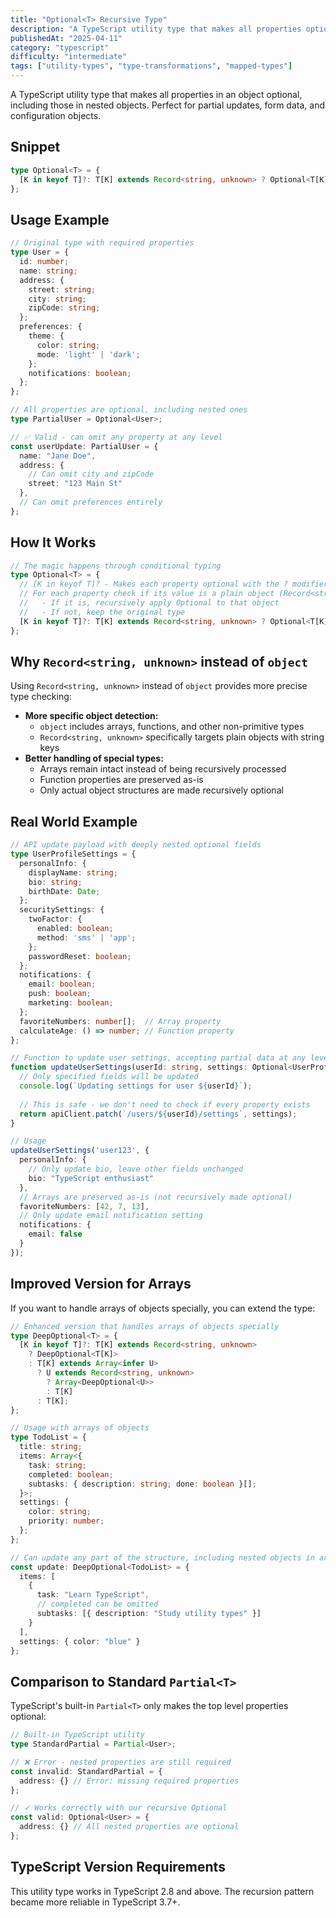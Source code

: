 ```yaml
---
title: "Optional<T> Recursive Type"
description: "A TypeScript utility type that makes all properties optional, including nested objects"
publishedAt: "2025-04-11"
category: "typescript"
difficulty: "intermediate"
tags: ["utility-types", "type-transformations", "mapped-types"]
---
```


A TypeScript utility type that makes all properties in an object optional, including those in nested objects. Perfect for partial updates, form data, and configuration objects.

## Snippet

```ts
type Optional<T> = {
  [K in keyof T]?: T[K] extends Record<string, unknown> ? Optional<T[K]> : T[K];
};
```

## Usage Example

```ts
// Original type with required properties
type User = {
  id: number;
  name: string;
  address: {
    street: string;
    city: string;
    zipCode: string;
  };
  preferences: {
    theme: {
      color: string;
      mode: 'light' | 'dark';
    };
    notifications: boolean;
  };
};

// All properties are optional, including nested ones
type PartialUser = Optional<User>;

// ✅ Valid - can omit any property at any level
const userUpdate: PartialUser = {
  name: "Jane Doe",
  address: {
    // Can omit city and zipCode
    street: "123 Main St"
  },
  // Can omit preferences entirely
};
```

## How It Works

```ts
// The magic happens through conditional typing
type Optional<T> = {
  // [K in keyof T]? - Makes each property optional with the ? modifier
  // For each property check if its value is a plain object (Record<string, unknown>):
  //   - If it is, recursively apply Optional to that object
  //   - If not, keep the original type
  [K in keyof T]?: T[K] extends Record<string, unknown> ? Optional<T[K]> : T[K];
};
```

## Why `Record<string, unknown>` instead of `object`

Using `Record<string, unknown>` instead of `object` provides more precise type checking:

- **More specific object detection:**
  - `object` includes arrays, functions, and other non-primitive types
  - `Record<string, unknown>` specifically targets plain objects with string keys
- **Better handling of special types:**
  - Arrays remain intact instead of being recursively processed
  - Function properties are preserved as-is
  - Only actual object structures are made recursively optional

## Real World Example

```ts
// API update payload with deeply nested optional fields
type UserProfileSettings = {
  personalInfo: {
    displayName: string;
    bio: string;
    birthDate: Date;
  };
  securitySettings: {
    twoFactor: {
      enabled: boolean;
      method: 'sms' | 'app';
    };
    passwordReset: boolean;
  };
  notifications: {
    email: boolean;
    push: boolean;
    marketing: boolean;
  };
  favoriteNumbers: number[];  // Array property
  calculateAge: () => number; // Function property
};

// Function to update user settings, accepting partial data at any level
function updateUserSettings(userId: string, settings: Optional<UserProfileSettings>) {
  // Only specified fields will be updated
  console.log(`Updating settings for user ${userId}`);
  
  // This is safe - we don't need to check if every property exists
  return apiClient.patch(`/users/${userId}/settings`, settings);
}

// Usage
updateUserSettings('user123', {
  personalInfo: {
    // Only update bio, leave other fields unchanged
    bio: "TypeScript enthusiast"
  },
  // Arrays are preserved as-is (not recursively made optional)
  favoriteNumbers: [42, 7, 13],
  // Only update email notification setting
  notifications: {
    email: false
  }
});
```

## Improved Version for Arrays

If you want to handle arrays of objects specially, you can extend the type:

```ts
// Enhanced version that handles arrays of objects specially
type DeepOptional<T> = {
  [K in keyof T]?: T[K] extends Record<string, unknown>
    ? DeepOptional<T[K]>
    : T[K] extends Array<infer U>
      ? U extends Record<string, unknown>
        ? Array<DeepOptional<U>>
        : T[K]
      : T[K];
};

// Usage with arrays of objects
type TodoList = {
  title: string;
  items: Array<{ 
    task: string; 
    completed: boolean;
    subtasks: { description: string; done: boolean }[];
  }>;
  settings: {
    color: string;
    priority: number;
  };
};

// Can update any part of the structure, including nested objects in arrays
const update: DeepOptional<TodoList> = {
  items: [
    { 
      task: "Learn TypeScript",
      // completed can be omitted
      subtasks: [{ description: "Study utility types" }]
    }
  ],
  settings: { color: "blue" }
};
```

## Comparison to Standard `Partial<T>`

TypeScript's built-in `Partial<T>` only makes the top level properties optional:

```ts
// Built-in TypeScript utility
type StandardPartial = Partial<User>;

// ❌ Error - nested properties are still required
const invalid: StandardPartial = {
  address: {} // Error: missing required properties 
};

// ✓ Works correctly with our recursive Optional
const valid: Optional<User> = {
  address: {} // All nested properties are optional
};
```

## TypeScript Version Requirements

This utility type works in TypeScript 2.8 and above. The recursion pattern became more reliable in TypeScript 3.7+.